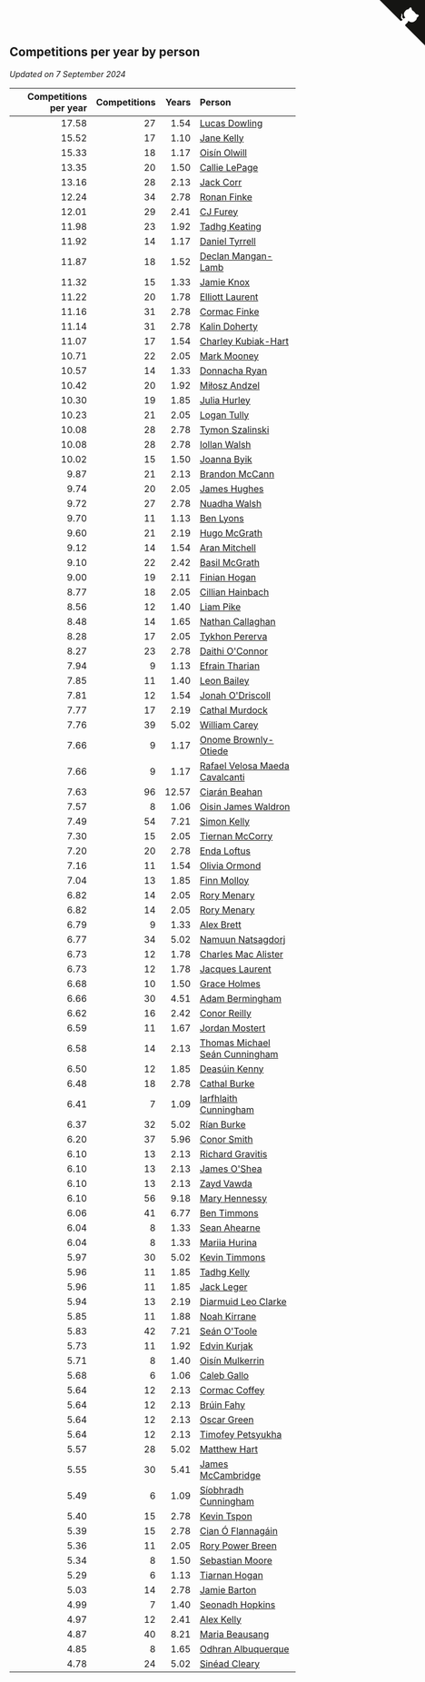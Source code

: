 ## Competitions per year by person

*Updated on  7 September 2024*

| Competitions per year | Competitions | Years | Person |
| ---: | ---: | ---: | :--- |
| 17.58 | 27 | 1.54 | [Lucas Dowling](https://www.worldcubeassociation.org/persons/2023DOWL01) |
| 15.52 | 17 | 1.10 | [Jane Kelly](https://www.worldcubeassociation.org/persons/2023KELL23) |
| 15.33 | 18 | 1.17 | [Oisín Olwill](https://www.worldcubeassociation.org/persons/2023OLWI01) |
| 13.35 | 20 | 1.50 | [Callie LePage](https://www.worldcubeassociation.org/persons/2023LEPA01) |
| 13.16 | 28 | 2.13 | [Jack Corr](https://www.worldcubeassociation.org/persons/2022CORR06) |
| 12.24 | 34 | 2.78 | [Ronan Finke](https://www.worldcubeassociation.org/persons/2021FINK02) |
| 12.01 | 29 | 2.41 | [CJ Furey](https://www.worldcubeassociation.org/persons/2022FURE01) |
| 11.98 | 23 | 1.92 | [Tadhg Keating](https://www.worldcubeassociation.org/persons/2022KEAT02) |
| 11.92 | 14 | 1.17 | [Daniel Tyrrell](https://www.worldcubeassociation.org/persons/2023TYRR01) |
| 11.87 | 18 | 1.52 | [Declan Mangan-Lamb](https://www.worldcubeassociation.org/persons/2023MANG02) |
| 11.32 | 15 | 1.33 | [Jamie Knox](https://www.worldcubeassociation.org/persons/2023KNOX02) |
| 11.22 | 20 | 1.78 | [Elliott Laurent](https://www.worldcubeassociation.org/persons/2022LAUR09) |
| 11.16 | 31 | 2.78 | [Cormac Finke](https://www.worldcubeassociation.org/persons/2021FINK01) |
| 11.14 | 31 | 2.78 | [Kalin Doherty](https://www.worldcubeassociation.org/persons/2021DOHE02) |
| 11.07 | 17 | 1.54 | [Charley Kubiak-Hart](https://www.worldcubeassociation.org/persons/2023KUBI01) |
| 10.71 | 22 | 2.05 | [Mark Mooney](https://www.worldcubeassociation.org/persons/2022MOON08) |
| 10.57 | 14 | 1.33 | [Donnacha Ryan](https://www.worldcubeassociation.org/persons/2023RYAN04) |
| 10.42 | 20 | 1.92 | [Miłosz Andzel](https://www.worldcubeassociation.org/persons/2022ANDZ01) |
| 10.30 | 19 | 1.85 | [Julia Hurley](https://www.worldcubeassociation.org/persons/2022HURL02) |
| 10.23 | 21 | 2.05 | [Logan Tully](https://www.worldcubeassociation.org/persons/2022TULL02) |
| 10.08 | 28 | 2.78 | [Tymon Szalinski](https://www.worldcubeassociation.org/persons/2021SZAL01) |
| 10.08 | 28 | 2.78 | [Iollan Walsh](https://www.worldcubeassociation.org/persons/2021WALS03) |
| 10.02 | 15 | 1.50 | [Joanna Byik](https://www.worldcubeassociation.org/persons/2023BYIK01) |
| 9.87 | 21 | 2.13 | [Brandon McCann](https://www.worldcubeassociation.org/persons/2022MCCA04) |
| 9.74 | 20 | 2.05 | [James Hughes](https://www.worldcubeassociation.org/persons/2022HUGH08) |
| 9.72 | 27 | 2.78 | [Nuadha Walsh](https://www.worldcubeassociation.org/persons/2021WALS04) |
| 9.70 | 11 | 1.13 | [Ben Lyons](https://www.worldcubeassociation.org/persons/2023LYON02) |
| 9.60 | 21 | 2.19 | [Hugo McGrath](https://www.worldcubeassociation.org/persons/2022MCGR02) |
| 9.12 | 14 | 1.54 | [Aran Mitchell](https://www.worldcubeassociation.org/persons/2023MITC04) |
| 9.10 | 22 | 2.42 | [Basil McGrath](https://www.worldcubeassociation.org/persons/2022MCGR01) |
| 9.00 | 19 | 2.11 | [Finian Hogan](https://www.worldcubeassociation.org/persons/2022HOGA01) |
| 8.77 | 18 | 2.05 | [Cillian Hainbach](https://www.worldcubeassociation.org/persons/2022HAIN04) |
| 8.56 | 12 | 1.40 | [Liam Pike](https://www.worldcubeassociation.org/persons/2023PIKE03) |
| 8.48 | 14 | 1.65 | [Nathan Callaghan](https://www.worldcubeassociation.org/persons/2023CALL01) |
| 8.28 | 17 | 2.05 | [Tykhon Pererva](https://www.worldcubeassociation.org/persons/2022PERE32) |
| 8.27 | 23 | 2.78 | [Daithi O'Connor](https://www.worldcubeassociation.org/persons/2021OCON01) |
| 7.94 | 9 | 1.13 | [Efrain Tharian](https://www.worldcubeassociation.org/persons/2023THAR03) |
| 7.85 | 11 | 1.40 | [Leon Bailey](https://www.worldcubeassociation.org/persons/2023BAIL04) |
| 7.81 | 12 | 1.54 | [Jonah O'Driscoll](https://www.worldcubeassociation.org/persons/2023ODRI01) |
| 7.77 | 17 | 2.19 | [Cathal Murdock](https://www.worldcubeassociation.org/persons/2022MURD01) |
| 7.76 | 39 | 5.02 | [William Carey](https://www.worldcubeassociation.org/persons/2019CARE02) |
| 7.66 | 9 | 1.17 | [Onome Brownly-Otiede](https://www.worldcubeassociation.org/persons/2023BROW36) |
| 7.66 | 9 | 1.17 | [Rafael Velosa Maeda Cavalcanti](https://www.worldcubeassociation.org/persons/2023CAVA03) |
| 7.63 | 96 | 12.57 | [Ciarán Beahan](https://www.worldcubeassociation.org/persons/2012BEAH01) |
| 7.57 | 8 | 1.06 | [Oisin James Waldron](https://www.worldcubeassociation.org/persons/2023WALD04) |
| 7.49 | 54 | 7.21 | [Simon Kelly](https://www.worldcubeassociation.org/persons/2017KELL08) |
| 7.30 | 15 | 2.05 | [Tiernan McCorry](https://www.worldcubeassociation.org/persons/2022MCCO09) |
| 7.20 | 20 | 2.78 | [Enda Loftus](https://www.worldcubeassociation.org/persons/2021LOFT01) |
| 7.16 | 11 | 1.54 | [Olivia Ormond](https://www.worldcubeassociation.org/persons/2023ORMO02) |
| 7.04 | 13 | 1.85 | [Finn Molloy](https://www.worldcubeassociation.org/persons/2022MOLL03) |
| 6.82 | 14 | 2.05 | [Rory Menary](https://www.worldcubeassociation.org/persons/2022MENA01) |
| 6.82 | 14 | 2.05 | [Rory Menary](https://www.worldcubeassociation.org/persons/2022MENA01) |
| 6.79 | 9 | 1.33 | [Alex Brett](https://www.worldcubeassociation.org/persons/2023BRET04) |
| 6.77 | 34 | 5.02 | [Namuun Natsagdorj](https://www.worldcubeassociation.org/persons/2019NATS02) |
| 6.73 | 12 | 1.78 | [Charles Mac Alister](https://www.worldcubeassociation.org/persons/2022ALIS02) |
| 6.73 | 12 | 1.78 | [Jacques Laurent](https://www.worldcubeassociation.org/persons/2022LAUR10) |
| 6.68 | 10 | 1.50 | [Grace Holmes](https://www.worldcubeassociation.org/persons/2023HOLM04) |
| 6.66 | 30 | 4.51 | [Adam Bermingham](https://www.worldcubeassociation.org/persons/2020BERM02) |
| 6.62 | 16 | 2.42 | [Conor Reilly](https://www.worldcubeassociation.org/persons/2022REIL01) |
| 6.59 | 11 | 1.67 | [Jordan Mostert](https://www.worldcubeassociation.org/persons/2023MOST01) |
| 6.58 | 14 | 2.13 | [Thomas Michael Seán Cunningham](https://www.worldcubeassociation.org/persons/2022CUNN04) |
| 6.50 | 12 | 1.85 | [Deasúin Kenny](https://www.worldcubeassociation.org/persons/2022KENN12) |
| 6.48 | 18 | 2.78 | [Cathal Burke](https://www.worldcubeassociation.org/persons/2021BURK03) |
| 6.41 | 7 | 1.09 | [Iarfhlaith Cunningham](https://www.worldcubeassociation.org/persons/2023CUNN03) |
| 6.37 | 32 | 5.02 | [Rían Burke](https://www.worldcubeassociation.org/persons/2019BURK05) |
| 6.20 | 37 | 5.96 | [Conor Smith](https://www.worldcubeassociation.org/persons/2018SMIT37) |
| 6.10 | 13 | 2.13 | [Richard Gravitis](https://www.worldcubeassociation.org/persons/2022GRAV01) |
| 6.10 | 13 | 2.13 | [James O'Shea](https://www.worldcubeassociation.org/persons/2022OSHE01) |
| 6.10 | 13 | 2.13 | [Zayd Vawda](https://www.worldcubeassociation.org/persons/2022VAWD01) |
| 6.10 | 56 | 9.18 | [Mary Hennessy](https://www.worldcubeassociation.org/persons/2015HENN02) |
| 6.06 | 41 | 6.77 | [Ben Timmons](https://www.worldcubeassociation.org/persons/2017TIMM01) |
| 6.04 | 8 | 1.33 | [Sean Ahearne](https://www.worldcubeassociation.org/persons/2023AHEA01) |
| 6.04 | 8 | 1.33 | [Mariia Hurina](https://www.worldcubeassociation.org/persons/2023HURI01) |
| 5.97 | 30 | 5.02 | [Kevin Timmons](https://www.worldcubeassociation.org/persons/2019TIMM01) |
| 5.96 | 11 | 1.85 | [Tadhg Kelly](https://www.worldcubeassociation.org/persons/2022KELL21) |
| 5.96 | 11 | 1.85 | [Jack Leger](https://www.worldcubeassociation.org/persons/2022LEGE01) |
| 5.94 | 13 | 2.19 | [Diarmuid Leo Clarke](https://www.worldcubeassociation.org/persons/2022CLAR14) |
| 5.85 | 11 | 1.88 | [Noah Kirrane](https://www.worldcubeassociation.org/persons/2022KIRR02) |
| 5.83 | 42 | 7.21 | [Seán O'Toole](https://www.worldcubeassociation.org/persons/2017OTOO03) |
| 5.73 | 11 | 1.92 | [Edvin Kurjak](https://www.worldcubeassociation.org/persons/2022KURJ01) |
| 5.71 | 8 | 1.40 | [Oisín Mulkerrin](https://www.worldcubeassociation.org/persons/2023MULK01) |
| 5.68 | 6 | 1.06 | [Caleb Gallo](https://www.worldcubeassociation.org/persons/2023GALL25) |
| 5.64 | 12 | 2.13 | [Cormac Coffey](https://www.worldcubeassociation.org/persons/2022COFF01) |
| 5.64 | 12 | 2.13 | [Brúin Fahy](https://www.worldcubeassociation.org/persons/2022FAHY01) |
| 5.64 | 12 | 2.13 | [Oscar Green](https://www.worldcubeassociation.org/persons/2022GREE14) |
| 5.64 | 12 | 2.13 | [Timofey Petsyukha](https://www.worldcubeassociation.org/persons/2022PETS02) |
| 5.57 | 28 | 5.02 | [Matthew Hart](https://www.worldcubeassociation.org/persons/2019HART11) |
| 5.55 | 30 | 5.41 | [James McCambridge](https://www.worldcubeassociation.org/persons/2019MCCA09) |
| 5.49 | 6 | 1.09 | [Síobhradh Cunningham](https://www.worldcubeassociation.org/persons/2023CUNN04) |
| 5.40 | 15 | 2.78 | [Kevin Tspon](https://www.worldcubeassociation.org/persons/2021TSPO01) |
| 5.39 | 15 | 2.78 | [Cian Ó Flannagáin](https://www.worldcubeassociation.org/persons/2021OFLA01) |
| 5.36 | 11 | 2.05 | [Rory Power Breen](https://www.worldcubeassociation.org/persons/2022BREE02) |
| 5.34 | 8 | 1.50 | [Sebastian Moore](https://www.worldcubeassociation.org/persons/2023MOOR03) |
| 5.29 | 6 | 1.13 | [Tiarnan Hogan](https://www.worldcubeassociation.org/persons/2023HOGA04) |
| 5.03 | 14 | 2.78 | [Jamie Barton](https://www.worldcubeassociation.org/persons/2021BART03) |
| 4.99 | 7 | 1.40 | [Seonadh Hopkins](https://www.worldcubeassociation.org/persons/2023HOPK01) |
| 4.97 | 12 | 2.41 | [Alex Kelly](https://www.worldcubeassociation.org/persons/2022KELL03) |
| 4.87 | 40 | 8.21 | [Maria Beausang](https://www.worldcubeassociation.org/persons/2016BEAU03) |
| 4.85 | 8 | 1.65 | [Odhran Albuquerque](https://www.worldcubeassociation.org/persons/2023ALBU01) |
| 4.78 | 24 | 5.02 | [Sinéad Cleary](https://www.worldcubeassociation.org/persons/2019CLEA04) |


<a href="https://github.com/simonkellly/wca_statistics_ireland" class="github-corner" aria-label="View source on Github"><svg width="80" height="80" viewBox="0 0 250 250" style="fill:#151513; color:#fff; position: absolute; top: 0; border: 0; right: 0;" aria-hidden="true"><path d="M0,0 L115,115 L130,115 L142,142 L250,250 L250,0 Z"></path><path d="M128.3,109.0 C113.8,99.7 119.0,89.6 119.0,89.6 C122.0,82.7 120.5,78.6 120.5,78.6 C119.2,72.0 123.4,76.3 123.4,76.3 C127.3,80.9 125.5,87.3 125.5,87.3 C122.9,97.6 130.6,101.9 134.4,103.2" fill="currentColor" style="transform-origin: 130px 106px;" class="octo-arm"></path><path d="M115.0,115.0 C114.9,115.1 118.7,116.5 119.8,115.4 L133.7,101.6 C136.9,99.2 139.9,98.4 142.2,98.6 C133.8,88.0 127.5,74.4 143.8,58.0 C148.5,53.4 154.0,51.2 159.7,51.0 C160.3,49.4 163.2,43.6 171.4,40.1 C171.4,40.1 176.1,42.5 178.8,56.2 C183.1,58.6 187.2,61.8 190.9,65.4 C194.5,69.0 197.7,73.2 200.1,77.6 C213.8,80.2 216.3,84.9 216.3,84.9 C212.7,93.1 206.9,96.0 205.4,96.6 C205.1,102.4 203.0,107.8 198.3,112.5 C181.9,128.9 168.3,122.5 157.7,114.1 C157.9,116.9 156.7,120.9 152.7,124.9 L141.0,136.5 C139.8,137.7 141.6,141.9 141.8,141.8 Z" fill="currentColor" class="octo-body"></path></svg></a><style>.github-corner:hover .octo-arm{animation:octocat-wave 560ms ease-in-out}@keyframes octocat-wave{0%,100%{transform:rotate(0)}20%,60%{transform:rotate(-25deg)}40%,80%{transform:rotate(10deg)}}@media (max-width:500px){.github-corner:hover .octo-arm{animation:none}.github-corner .octo-arm{animation:octocat-wave 560ms ease-in-out}}</style>
